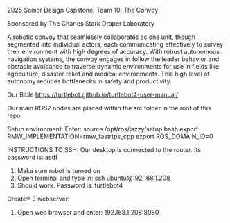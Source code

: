 2025 Senior Design Capstone; Team 10: The Convoy

Sponsored by The Charles Stark Draper Laboratory


A robotic convoy that seamlessly collaborates as one unit, though segmented into individual actors, each communicating effectively to survey their environment with high degrees of accuracy.
With robust autonomous navigation systems, the convoy engages in follow the leader behavior and obstacle avoidance to traverse dynamic environments for use in fields like agriculture, disaster relief and medical environments.
This high level of autonomy reduces bottlenecks in safety and productivity.

Our Bible
https://turtlebot.github.io/turtlebot4-user-manual/

Our main ROS2 nodes are placed within the src folder in the root of this repo.

Setup environment:
Enter:
source /opt/ros/jazzy/setup.bash
export RMW_IMPLEMENTATION=rmw_fastrtps_cpp
export ROS_DOMAIN_ID=0

INSTRUCTIONS TO SSH:
Our desktop is connected to the router. Its password is: asdf
1. Make sure robot is turned on
2. Open terminal and type in: ssh ubuntu@192.168.1.208
3. Should work. Password is: turtlebot4

Create® 3 webserver:
1. Open web browser and enter: 192.168.1.208:8080
